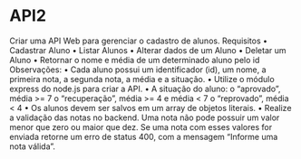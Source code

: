 # API2


Criar uma API Web para gerenciar o cadastro de alunos.
Requisitos
• Cadastrar Aluno
• Listar Alunos
• Alterar dados de um Aluno
• Deletar um Aluno
• Retornar o nome e média de um determinado aluno pelo id
Observações:
• Cada aluno possui um identificador (id), um nome, a primeira nota, a segunda nota, a
média e a situação.
• Utilize o módulo express do node.js para criar a API.
• A situação do aluno:
o “aprovado”, média >= 7
o “recuperação”, média >= 4 e média < 7
o “reprovado”, média < 4
• Os alunos devem ser salvos em um array de objetos literais.
• Realize a validação das notas no backend. Uma nota não pode possuir um valor menor
que zero ou maior que dez. Se uma nota com esses valores for enviada retorne um
erro de status 400, com a mensagem “Informe uma nota válida”.
